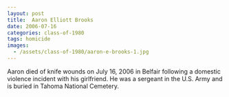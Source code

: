 ```yaml
---
layout: post
title:  Aaron Elliott Brooks
date: 2006-07-16
categories: class-of-1980
tags: homicide
images:
  - /assets/class-of-1980/aaron-e-brooks-1.jpg
---
```

Aaron died of knife wounds on July 16, 2006 in Belfair following a domestic violence incident with his girlfriend. He was a sergeant in the U.S. Army and is buried in Tahoma National Cemetery.
